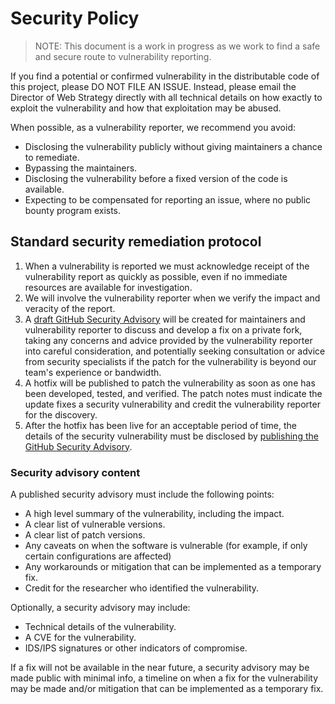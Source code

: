 # Security Policy

> NOTE: This document is a work in progress as we work to find a safe and secure route to vulnerability reporting.

If you find a potential or confirmed vulnerability in the distributable code of this project, please DO NOT FILE AN ISSUE. Instead, please email the Director of Web Strategy directly with all technical details on how exactly to exploit the vulnerability and how that exploitation may be abused.

When possible, as a vulnerability reporter, we recommend you avoid:

- Disclosing the vulnerability publicly without giving maintainers a chance to remediate.
- Bypassing the maintainers.
- Disclosing the vulnerability before a fixed version of the code is available.
- Expecting to be compensated for reporting an issue, where no public bounty program exists.

## Standard security remediation protocol

1. When a vulnerability is reported we must acknowledge receipt of the vulnerability report as quickly as possible, even if no immediate resources are available for investigation.
2. We will involve the vulnerability reporter when we verify the impact and veracity of the report.
3. A [draft GitHub Security Advisory](https://docs.github.com/en/code-security/repository-security-advisories/creating-a-repository-security-advisory) will be created for maintainers and vulnerability reporter to discuss and develop a fix on a private fork, taking any concerns and advice provided by the vulnerability reporter into careful consideration, and potentially seeking consultation or advice from security specialists if the patch for the vulnerability is beyond our team's experience or bandwidth.
4. A hotfix will be published to patch the vulnerability as soon as one has been developed, tested, and verified. The patch notes must indicate the update fixes a security vulnerability and credit the vulnerability reporter for the discovery.
5. After the hotfix has been live for an acceptable period of time, the details of the security vulnerability must be disclosed by [publishing the GitHub Security Advisory](https://docs.github.com/en/code-security/repository-security-advisories/publishing-a-repository-security-advisory).

### Security advisory content

A published security advisory must include the following points:

- A high level summary of the vulnerability, including the impact.
- A clear list of vulnerable versions.
- A clear list of patch versions.
- Any caveats on when the software is vulnerable (for example, if only certain configurations are affected)
- Any workarounds or mitigation that can be implemented as a temporary fix.
- Credit for the researcher who identified the vulnerability.

Optionally, a security advisory may include:

- Technical details of the vulnerability.
- A CVE for the vulnerability.
- IDS/IPS signatures or other indicators of compromise.

If a fix will not be available in the near future, a security advisory may be made public with minimal info, a timeline on when a fix for the vulnerability may be made and/or mitigation that can be implemented as a temporary fix.
